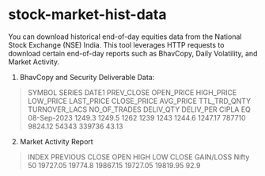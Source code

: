 # stock-market-hist-data

You can download historical end-of-day equities data from the National Stock Exchange (NSE) India. This tool leverages HTTP requests to download certain end-of-day reports such as BhavCopy, Daily Volatility, and Market Activity.

1. BhavCopy and Security Deliverable Data:
   
> SYMBOL SERIES    DATE1 PREV_CLOSE	 OPEN_PRICE	 HIGH_PRICE	 LOW_PRICE	 LAST_PRICE	 CLOSE_PRICE	 AVG_PRICE	 TTL_TRD_QNTY	 TURNOVER_LACS	 NO_OF_TRADES	 DELIV_QTY	 DELIV_PER
> CIPLA	 EQ	 08-Sep-2023	1249.3	1249.5	1262	1239	1243	1244.6	1247.17	787710	9824.12	54343	339736	43.13

2. Market Activity Report

> INDEX PREVIOUS CLOSE	OPEN	HIGH	LOW	CLOSE	GAIN/LOSS 
> Nifty 50	19727.05	19774.8	19867.15	19727.05	19819.95	92.9
